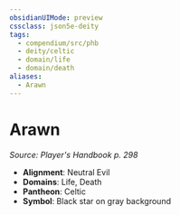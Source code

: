 ```yaml
---
obsidianUIMode: preview
cssclass: json5e-deity
tags:
  - compendium/src/phb
  - deity/celtic
  - domain/life
  - domain/death
aliases:
  - Arawn
---
```

# Arawn
*Source: Player's Handbook p. 298* 

- **Alignment**: Neutral Evil
- **Domains**: Life, Death
- **Pantheon**: Celtic
- **Symbol**: Black star on gray background